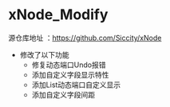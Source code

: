 # xNode_Modify
源仓库地址 ：https://github.com/Siccity/xNode

+ 修改了以下功能
  - 修复动态端口Undo报错
  - 添加自定义字段显示特性
  - 添加List动态端口自定义显示
  - 添加自定义字段间距
